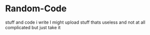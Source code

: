 # Random-Code
stuff and code i write
I might upload stuff thats useless and not at all complicated but just take it

